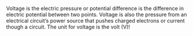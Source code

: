 Voltage is the electric pressure or potential difference is the difference in electric potential between two points. Voltage is also the pressure from an electrical circuit’s power source that pushes charged electrons or current though a circuit. The unit for voltage is the volt (V)!